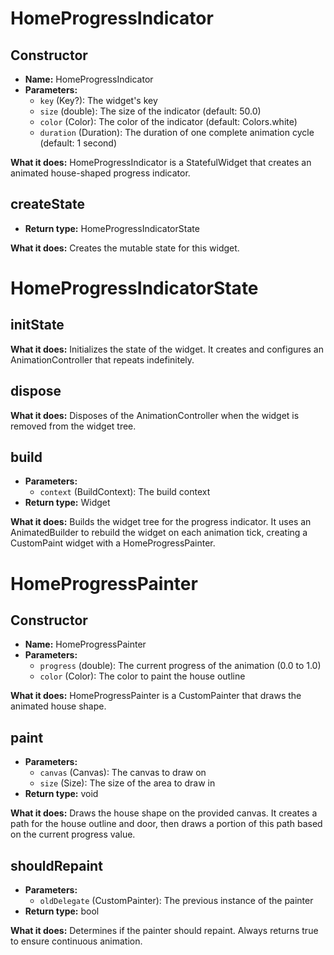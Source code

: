 

# **HomeProgressIndicator**

## **Constructor**
- **Name:** HomeProgressIndicator
- **Parameters:**
  - `key` (Key?): The widget's key
  - `size` (double): The size of the indicator (default: 50.0)
  - `color` (Color): The color of the indicator (default: Colors.white)
  - `duration` (Duration): The duration of one complete animation cycle (default: 1 second)

**What it does:**
HomeProgressIndicator is a StatefulWidget that creates an animated house-shaped progress indicator.

## **createState**
- **Return type:** HomeProgressIndicatorState

**What it does:**
Creates the mutable state for this widget.

# **HomeProgressIndicatorState**

## **initState**
**What it does:**
Initializes the state of the widget. It creates and configures an AnimationController that repeats indefinitely.

## **dispose**
**What it does:**
Disposes of the AnimationController when the widget is removed from the widget tree.

## **build**
- **Parameters:**
  - `context` (BuildContext): The build context
- **Return type:** Widget

**What it does:**
Builds the widget tree for the progress indicator. It uses an AnimatedBuilder to rebuild the widget on each animation tick, creating a CustomPaint widget with a HomeProgressPainter.

# **HomeProgressPainter**

## **Constructor**
- **Name:** HomeProgressPainter
- **Parameters:**
  - `progress` (double): The current progress of the animation (0.0 to 1.0)
  - `color` (Color): The color to paint the house outline

**What it does:**
HomeProgressPainter is a CustomPainter that draws the animated house shape.

## **paint**
- **Parameters:**
  - `canvas` (Canvas): The canvas to draw on
  - `size` (Size): The size of the area to draw in
- **Return type:** void

**What it does:**
Draws the house shape on the provided canvas. It creates a path for the house outline and door, then draws a portion of this path based on the current progress value.

## **shouldRepaint**
- **Parameters:**
  - `oldDelegate` (CustomPainter): The previous instance of the painter
- **Return type:** bool

**What it does:**
Determines if the painter should repaint. Always returns true to ensure continuous animation.